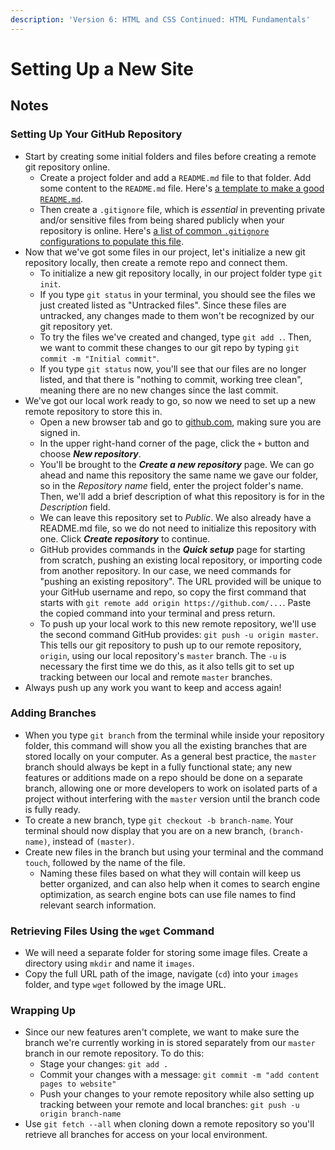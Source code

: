 ```yaml
---
description: 'Version 6: HTML and CSS Continued: HTML Fundamentals'
---
```


# Setting Up a New Site

## Notes

### Setting Up Your GitHub Repository

* Start by creating some initial folders and files before creating a remote git repository online.
  * Create a project folder and add a `README.md` file to that folder. Add some content to the `README.md` file. Here's [a template to make a good `README.md`](https://gist.github.com/PurpleBooth/109311bb0361f32d87a2).
  * Then create a `.gitignore` file, which is _essential_ in preventing private and/or sensitive files from being shared publicly when your repository is online. Here's [a list of common `.gitignore` configurations to populate this file](https://gist.github.com/octocat/9257657).
* Now that we've got some files in our project, let's initialize a new git repository locally, then create a remote repo and connect them.
  * To initialize a new git repository locally, in our project folder type `git init`.
  * If you type `git status` in your terminal, you should see the files we just created listed as "Untracked files". Since these files are untracked, any changes made to them won't be recognized by our git repository yet.
  * To try the files we've created and changed, type `git add .`. Then, we want to commit these changes to our git repo by typing `git commit -m "Initial commit"`.
  * If you type `git status` now, you'll see that our files are no longer listed, and that there is "nothing to commit, working tree clean", meaning there are no new changes since the last commit.
* We've got our local work ready to go, so now we need to set up a new remote repository to store this in.
  * Open a new browser tab and go to [github.com](https://github.com/), making sure you are signed in.
  * In the upper right-hand corner of the page, click the `+` button and choose _**New repository**_.
  * You'll be brought to the _**Create a new repository**_ page. We can go ahead and name this repository the same name we gave our folder, so in the _Repository name_ field, enter the project folder's name. Then, we'll add a brief description of what this repository is for in the _Description_ field.
  * We can leave this repository set to _Public_. We also already have a README.md file, so we do not need to initialize this repository with one. Click _**Create repository**_ to continue.
  * GitHub provides commands in the _**Quick setup**_ page for starting from scratch, pushing an existing local repository, or importing code from another repository. In our case, we need commands for "pushing an existing repository". The URL provided will be unique to your GitHub username and repo, so copy the first command that starts with `git remote add origin https://github.com/...`. Paste the copied command into your terminal and press return.
  * To push up your local work to this new remote repository, we'll use the second command GitHub provides: `git push -u origin master`. This tells our git repository to push up to our remote repository, `origin`, using our local repository's `master` branch. The `-u` is necessary the first time we do this, as it also tells git to set up tracking between our local and remote `master` branches.
* Always push up any work you want to keep and access again!

### Adding Branches

* When you type `git branch` from the terminal while inside your repository folder, this command will show you all the existing branches that are stored locally on your computer. As a general best practice, the `master` branch should always be kept in a fully functional state; any new features or additions made on a repo should be done on a separate branch, allowing one or more developers to work on isolated parts of a project without interfering with the `master` version until the branch code is fully ready.
* To create a new branch, type `git checkout -b branch-name`. Your terminal should now display that you are on a new branch, `(branch-name)`, instead of `(master)`.
* Create new files in the branch but using your terminal and the command `touch`, followed by the name of the file.
  * Naming these files based on what they will contain will keep us better organized, and can also help when it comes to search engine optimization, as search engine bots can use file names to find relevant search information.

### Retrieving Files Using the `wget` Command

* We will need a separate folder for storing some image files. Create a directory using `mkdir` and name it `images`.
* Copy the full URL path of the image, navigate \(`cd`\) into your `images` folder, and type `wget` followed by the image URL.

### Wrapping Up

* Since our new features aren't complete, we want to make sure the branch we're currently working in is stored separately from our `master` branch in our remote repository. To do this:
  * Stage your changes: `git add .`
  * Commit your changes with a message: `git commit -m "add content pages to website"`
  * Push your changes to your remote repository while also setting up tracking between your remote and local branches: `git push -u origin branch-name`
* Use `git fetch --all` when cloning down a remote repository so you'll retrieve all branches for access on your local environment.

